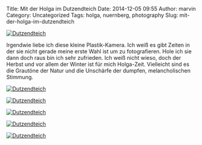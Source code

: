 Title: Mit der Holga im Dutzendteich
Date: 2014-12-05 09:55
Author: marvin
Category: Uncategorized
Tags: holga, nuernberg, photography
Slug: mit-der-holga-im-dutzendteich

[![Dutzendteich](https://farm8.staticflickr.com/7480/15734450840_d57bd7eece_b.jpg)](https://www.flickr.com/photos/marvinxsteadfast/15734450840 "Dutzendteich by marvinxsteadfast, on Flickr")

Irgendwie liebe ich diese kleine Plastik-Kamera. Ich weiß es gibt Zeiten
in der sie nicht gerade meine erste Wahl ist um zu fotografieren. Hole
ich sie dann doch raus bin ich sehr zufrieden. Ich weiß nicht wieso,
doch der Herbst und vor allem der Winter ist für mich Holga-Zeit.
Vielleicht sind es die Grautöne der Natur und die Unschärfe der dumpfen,
melancholischen Stimmung.

[![Dutzendteich](https://farm8.staticflickr.com/7582/15734448590_22d7e961a0_b.jpg)](https://www.flickr.com/photos/marvinxsteadfast/15734448590 "Dutzendteich by marvinxsteadfast, on Flickr")

[![Dutzendteich](https://farm8.staticflickr.com/7503/15921737865_fd22f46864_b.jpg)](https://www.flickr.com/photos/marvinxsteadfast/15921737865 "Dutzendteich by marvinxsteadfast, on Flickr")

[![Dutzendteich](https://farm9.staticflickr.com/8596/15734500270_4c3d29288b_b.jpg)](https://www.flickr.com/photos/marvinxsteadfast/15734500270 "Dutzendteich by marvinxsteadfast, on Flickr")

[![Dutzendteich](https://farm8.staticflickr.com/7473/15734347368_e95ffbc705_b.jpg)](https://www.flickr.com/photos/marvinxsteadfast/15734347368 "Dutzendteich by marvinxsteadfast, on Flickr")

[![Dutzendteich](https://farm8.staticflickr.com/7536/15736076697_7a2fe91a68_b.jpg)](https://www.flickr.com/photos/marvinxsteadfast/15736076697 "Dutzendteich by marvinxsteadfast, on Flickr")


